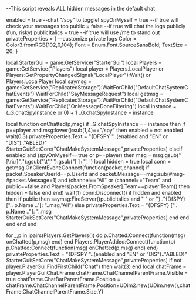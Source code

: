 --This script reveals ALL hidden messages in the default chat

enabled = true --chat "/spy" to toggle!
spyOnMyself = true --if true will check your messages too
public = false --if true will chat the logs publicly (fun, risky)
publicItalics = true --if true will use /me to stand out
privateProperties = { --customize private logs
    Color = Color3.fromRGB(102,0,104); 
    Font = Enum.Font.SourceSansBold;
    TextSize = 20;
}


local StarterGui = game:GetService("StarterGui")
local Players = game:GetService("Players")
local player = Players.LocalPlayer or Players:GetPropertyChangedSignal("LocalPlayer"):Wait() or Players.LocalPlayer
local saymsg = game:GetService("ReplicatedStorage"):WaitForChild("DefaultChatSystemChatEvents"):WaitForChild("SayMessageRequest")
local getmsg = game:GetService("ReplicatedStorage"):WaitForChild("DefaultChatSystemChatEvents"):WaitForChild("OnMessageDoneFiltering")
local instance = (_G.chatSpyInstance or 0) + 1
_G.chatSpyInstance = instance

local function onChatted(p,msg)
    if _G.chatSpyInstance == instance then
        if p==player and msg:lower():sub(1,4)=="/spy" then
            enabled = not enabled
            wait(0.3)
            privateProperties.Text = "{DFSPY "..(enabled and "EN" or "DIS").."ABLED}"
            StarterGui:SetCore("ChatMakeSystemMessage",privateProperties)
        elseif enabled and (spyOnMyself==true or p~=player) then
            msg = msg:gsub("[\n\r]",''):gsub("\t",' '):gsub("[ ]+",' ')
            local hidden = true
            local conn = getmsg.OnClientEvent:Connect(function(packet,channel)
                if packet.SpeakerUserId==p.UserId and packet.Message==msg:sub(#msg-#packet.Message+1) and (channel=="All" or (channel=="Team" and public==false and Players[packet.FromSpeaker].Team==player.Team)) then
                    hidden = false
                end
            end)
            wait(1)
            conn:Disconnect()
            if hidden and enabled then
                if public then
                    saymsg:FireServer((publicItalics and " " or '').."{DfSPY} [".. p.Name .."]: "..msg,"All")
                else
                    privateProperties.Text = "{DFSPY} [".. p.Name .."]: "..msg
                    StarterGui:SetCore("ChatMakeSystemMessage",privateProperties)
                end
            end
        end
    end
end

for _,p in ipairs(Players:GetPlayers()) do
    p.Chatted:Connect(function(msg) onChatted(p,msg) end)
end
Players.PlayerAdded:Connect(function(p)
    p.Chatted:Connect(function(msg) onChatted(p,msg) end)
end)
privateProperties.Text = "{DFSPY "..(enabled and "EN" or "DIS").."ABLED}"
StarterGui:SetCore("ChatMakeSystemMessage",privateProperties)
if not player.PlayerGui:FindFirstChild("Chat") then wait(3) end
local chatFrame = player.PlayerGui.Chat.Frame
chatFrame.ChatChannelParentFrame.Visible = true
chatFrame.ChatBarParentFrame.Position = chatFrame.ChatChannelParentFrame.Position+UDim2.new(UDim.new(),chatFrame.ChatChannelParentFrame.Size.Y)
